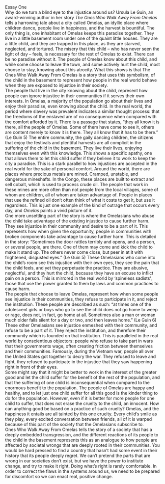Essay One  
Why do we turn a blind eye to the injustice around us? Ursula Le Guin, an award-winning author in her story *The Ones Who Walk Away From Omelas* tells a harrowing tale about a city called Omelas, an idyllic place where children dance, people live in happiness, and the harvest is bountiful. The only thing is, one inhabitant of Omelas keeps this paradise together. They live in a little basement room under one of the quaint little houses. They are a little child, and they are trapped in this place, as they are starved, neglected, and tortured. The misery that this child – who has never seen the light of day – feels, is necessary for the rest of Omelas to exist. There can be no paradise without it. The people of Omelas know about this child, and while some choose to leave the town, and some actively hurt the child, most choose to stay, knowing about this atrocity. What this shows is that The Ones Who Walk Away From Omelas is a story that uses this symbolism, of the child in the basement to represent how people in the real world behave when they are exposed to injustice in their society.  
	The people that live in the city knowing about the child, represent how people can ignore injustice in their communities if it serves their own interests. In Omelas, a majority of the population go about their lives and enjoy their paradise, even knowing about the child. In the real world, the period where slavery was prevalent indicates a similar thought process: that the freedoms of the enslaved are of no consequence when compared with the comfort afforded by it. There is a passage that states, “they all know it is there, all the people of Omelas. Some of them have come to see it, others are content merely to know it is there. They all know that it has to be there.” (Le Guin 5\) The entire community, the gaily dancing children, the citizens that enjoy the festivals and plentiful harvests are all complicit in the suffering of the child in the basement. They live their lives, enjoying themselves even with this knowledge. This shows a specific apathy, one that allows them to let this child suffer if they believe it to work to keep the city a paradise. This is a stark parallel to how injustices are accepted in the real world for the sake of personal comfort. Around the world, there are places where precious metals are mined. Cramped, unstable, and dangerous mineshafts. In the Congo, these places are built to extract and sell cobalt, which is used to process crude oil. The people that work in these mines are more often than not people from the local villages, some of whom are children, all of whom are taken advantage of. People in places that use the refined oil don’t often think of what it costs to get it, but use it regardless. This is just one example of the kind of outrage that occurs every day, and *Omelas* paints a vivid picture of it.  
	One more unsettling part of the story is where the Omelasians who abuse the child take advantage of the existing injustice to cause further harm. They see injustice in their community and desire to be a part of it. This represents how when given the opportunity, people in communities with broken components take advantage to cause further harm. This is detailed in the story: “Sometimes the door rattles terribly and opens, and a person, or several people, are there. One of them may come and kick the child to make it stand up. The others never come close, but peer in at it with frightened, disgusted eyes.” (Le Guin 5\) These Omelasians who come into the child’s room see this injustice with their own eyes, they see the pain that the child feels, and yet they perpetuate the practice. They are abusive, neglectful, and they hurt the child, because they have an excuse to inflict pain on a person. This is mirrored in the real world by ‘spineless sadists’, those that use the power granted to them by laws and common practices to cause harm.  
	The people that choose to leave Omelas, represent how when some people see injustice in their communities, they refuse to participate in it, and reject the institution. These people are described as such: “at times one of the adolescent girls or boys who go to see the child does not go home to weep or rage, does not, in fact, go home at all. Sometimes also a man or woman  
much older falls silent for a day or two, and then leaves home.” (Le Guin 6\) These other Omelasians see injustice enmeshed with their community, and refuse to be a part of it. They reject the institution, and therefore their community which is founded on that institution. This is paralleled in the real world by conscientious objectors: people who refuse to take part in wars that their governments wage, often creating friction between themselves and their communities. Famously, during the Vietnam war, people all over the United States got together to decry the war. They refused to leave and fight, they refused to participate in the injustice that they saw happening right in front of their eyes.  
	Some might say that it might be better to work in the interest of the greater good and let the child suffer for the benefit of the rest of the population, and that the suffering of one child is inconsequential when compared to the enormous benefit to the population. The people of Omelas are happy and healthy, and to let just one child suffer for all this good is the kinder thing to do for the population. However, even if it is better for more people for one child to suffer, that does not erase the cruelty to the child, an innocent. How can anything good be based on a practice of such cruelty? Omelas, and the happiness it entails are all tainted by this one cruelty. Every child’s smile as they play, every excited conversation between friends, all of it is warped because of this part of the society that the Omelasians subscribe to.  
Ones Who Walk Away From Omelas tells the story of a society that has a deeply embedded transgression, and the different reactions of its people to the child in the basement represents this as an analogue to how people are affected by societal wrongs that are deeply rooted in their communities. You would be hard pressed to find a country that hasn’t had some event in their history that its people deeply regret. We can’t pretend the parts that are wrong in our societies don’t exist, but we have the power to institute change, and try to make it right. Doing what’s right is rarely comfortable. In order to correct the flaws in the systems around us, we need to be prepared for discomfort so we can enact real, positive change.